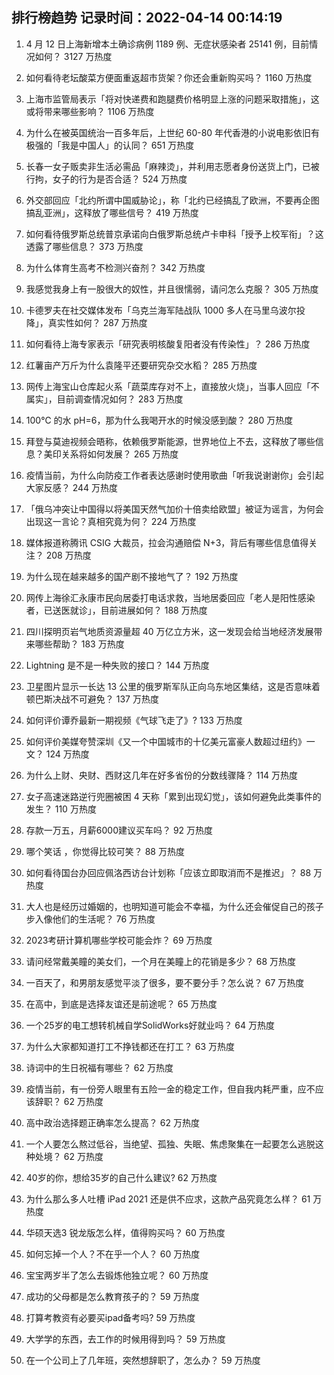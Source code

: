 
## 排行榜趋势 记录时间：2022-04-14 00:14:19
  
  1. 4 月 12 日上海新增本土确诊病例 1189 例、无症状感染者 25141 例，目前情况如何？ 3127 万热度
    
  2. 如何看待老坛酸菜方便面重返超市货架？你还会重新购买吗？ 1160 万热度
    
  3. 上海市监管局表示「将对快递费和跑腿费价格明显上涨的问题采取措施」，这或将带来哪些影响？ 1106 万热度
    
  4. 为什么在被英国统治一百多年后，上世纪 60-80 年代香港的小说电影依旧有极强的「我是中国人」的认同？ 651 万热度
    
  5. 长春一女子贩卖非生活必需品「麻辣烫」，并利用志愿者身份送货上门，已被行拘，女子的行为是否合适？ 524 万热度
    
  6. 外交部回应「北约所谓中国威胁论」，称「北约已经搞乱了欧洲，不要再企图搞乱亚洲」，这释放了哪些信号？ 419 万热度
    
  7. 如何看待俄罗斯总统普京承诺向白俄罗斯总统卢卡申科「授予上校军衔」？这透露了哪些信息？ 373 万热度
    
  8. 为什么体育生高考不检测兴奋剂？ 342 万热度
    
  9. 我感觉我身上有一股很大的奴性，并且很懦弱，请问怎么克服？ 305 万热度
    
  10. 卡德罗夫在社交媒体发布「乌克兰海军陆战队 1000 多人在马里乌波尔投降」，真实性如何？ 287 万热度
    
  11. 如何看待上海专家表示「研究表明核酸复阳者没有传染性」？ 286 万热度
    
  12. 红薯亩产万斤为什么袁隆平还要研究杂交水稻？ 285 万热度
    
  13. 网传上海宝山仓库起火系「蔬菜库存对不上，直接放火烧」，当事人回应「不属实」，目前调查情况如何？ 283 万热度
    
  14. 100℃ 的水 pH=6，那为什么我喝开水的时候没感到酸？ 280 万热度
    
  15. 拜登与莫迪视频会晤称，依赖俄罗斯能源，世界地位上不去，这释放了哪些信息？美印关系将如何发展？ 265 万热度
    
  16. 疫情当前，为什么向防疫工作者表达感谢时使用歌曲「听我说谢谢你」会引起大家反感？ 244 万热度
    
  17. 「俄乌冲突让中国得以将美国天然气加价十倍卖给欧盟」被证为谣言，为何会出现这一言论？真相究竟为何？ 224 万热度
    
  18. 媒体报道称腾讯 CSIG 大裁员，拉会沟通赔偿 N+3，背后有哪些信息值得关注？ 208 万热度
    
  19. 为什么现在越来越多的国产剧不接地气了？ 192 万热度
    
  20. 网传上海徐汇永康市民向居委打电话求救，当地居委回应「老人是阳性感染者，已送医就诊」，目前进展如何？ 188 万热度
    
  21. 四川探明页岩气地质资源量超 40 万亿立方米，这一发现会给当地经济发展带来哪些帮助？ 183 万热度
    
  22. Lightning 是不是一种失败的接口？ 144 万热度
    
  23. 卫星图片显示一长达 13 公里的俄罗斯军队正向乌东地区集结，这是否意味着顿巴斯决战不可避免？ 137 万热度
    
  24. 如何评价谭乔最新一期视频《气球飞走了》? 133 万热度
    
  25. 如何评价美媒夸赞深圳《又一个中国城市的十亿美元富豪人数超过纽约》一文？ 124 万热度
    
  26. 为什么上财、央财、西财这几年在好多省份的分数线骤降？ 114 万热度
    
  27. 女子高速迷路逆行兜圈被困 4 天称「累到出现幻觉」，该如何避免此类事件的发生？ 110 万热度
    
  28. 存款一万五，月薪6000建议买车吗？ 92 万热度
    
  29. 哪个笑话 ，你觉得比较可笑？ 88 万热度
    
  30. 如何看待国台办回应佩洛西访台计划称「应该立即取消而不是推迟」？ 88 万热度
    
  31. 大人也是经历过婚姻的，也明知道可能会不幸福，为什么还会催促自己的孩子步入像他们的生活呢？ 76 万热度
    
  32. 2023考研计算机哪些学校可能会炸？ 69 万热度
    
  33. 请问经常戴美瞳的美女们，一个月在美瞳上的花销是多少？ 68 万热度
    
  34. 一百天了，和男朋友感觉平淡了很多，要不要分手？怎么说？ 67 万热度
    
  35. 在高中，到底是选择友谊还是前途呢？ 65 万热度
    
  36. 一个25岁的电工想转机械自学SolidWorks好就业吗？ 64 万热度
    
  37. 为什么大家都知道打工不挣钱都还在打工？ 63 万热度
    
  38. 诗词中的生日祝福有哪些？ 62 万热度
    
  39. 疫情当前，有一份旁人眼里有五险一金的稳定工作，但自我内耗严重，应不应该辞职？ 62 万热度
    
  40. 高中政治选择题正确率怎么提高？ 62 万热度
    
  41. 一个人要怎么熬过低谷，当绝望、孤独、失眠、焦虑聚集在一起要怎么逃脱这种处境？ 62 万热度
    
  42. 40岁的你，想给35岁的自己什么建议? 62 万热度
    
  43. 为什么那么多人吐槽 iPad 2021 还是供不应求，这款产品究竟怎么样？ 61 万热度
    
  44. 华硕天选3 锐龙版怎么样，值得购买吗？ 60 万热度
    
  45. 如何忘掉一个人？不在乎一个人？ 60 万热度
    
  46. 宝宝两岁半了怎么去锻炼他独立呢？ 60 万热度
    
  47. 成功的父母都是怎么教育孩子的？ 59 万热度
    
  48. 打算考教资有必要买ipad备考吗? 59 万热度
    
  49. 大学学的东西，去工作的时候用得到吗？ 59 万热度
    
  50. 在一个公司上了几年班，突然想辞职了，怎么办？ 59 万热度
    